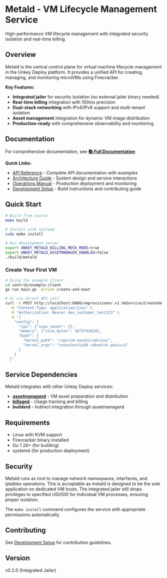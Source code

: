# Metald - VM Lifecycle Management Service

High-performance VM lifecycle management with integrated security isolation and real-time billing.

## Overview

Metald is the central control plane for virtual machine lifecycle management in the Unkey Deploy platform. It provides a unified API for creating, managing, and monitoring microVMs using Firecracker.

**Key Features:**
- **Integrated jailer** for security isolation (no external jailer binary needed)
- **Real-time billing** integration with 100ms precision  
- **Dual-stack networking** with IPv4/IPv6 support and multi-tenant isolation
- **Asset management** integration for dynamic VM image distribution
- **Production-ready** with comprehensive observability and monitoring

## Documentation

For comprehensive documentation, see [**📚 Full Documentation**](./docs/README.md)

**Quick Links:**
- [API Reference](./docs/api/README.md) - Complete API documentation with examples
- [Architecture Guide](./docs/architecture/README.md) - System design and service interactions  
- [Operations Manual](./docs/operations/README.md) - Production deployment and monitoring
- [Development Setup](./docs/development/README.md) - Build instructions and contributing guide

## Quick Start

```bash
# Build from source
make build

# Install with systemd
sudo make install

# Run development server
export UNKEY_METALD_BILLING_MOCK_MODE=true
export UNKEY_METALD_ASSETMANAGER_ENABLED=false
./build/metald
```

### Create Your First VM

```bash
# Using the example client
cd contrib/example-client
go run main.go -action create-and-boot

# Or via direct API call
curl -X POST http://localhost:8080/vmprovisioner.v1.VmService/CreateVm \
  -H "Content-Type: application/json" \
  -H "Authorization: Bearer dev_customer_test123" \
  -d '{
    "config": {
      "cpu": {"vcpu_count": 2},
      "memory": {"size_bytes": 1073741824},
      "boot": {
        "kernel_path": "/opt/vm-assets/vmlinux",
        "kernel_args": "console=ttyS0 reboot=k panic=1"
      }
    }
  }'
```

## Service Dependencies

Metald integrates with other Unkey Deploy services:
- **[assetmanagerd](../assetmanagerd/docs/README.md)** - VM asset preparation and distribution
- **[billaged](../billaged/docs/README.md)** - Usage tracking and billing
- **builderd** - Indirect integration through assetmanagerd

## Requirements

- Linux with KVM support
- Firecracker binary installed
- Go 1.24+ (for building)
- systemd (for production deployment)

## Security

Metald runs as root to manage network namespaces, interfaces, and iptables operations. This is acceptable as metald is designed to be the sole application on dedicated VM hosts. The integrated jailer still drops privileges to specified UID/GID for individual VM processes, ensuring proper isolation.

The `make install` command configures the service with appropriate permissions automatically.

## Contributing

See [Development Setup](./docs/development/README.md) for contribution guidelines.

## Version

v0.2.0 (Integrated Jailer)